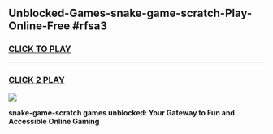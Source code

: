 
## Unblocked-Games-snake-game-scratch-Play-Online-Free #rfsa3
<h3>
<a href="https://us.freeplayer.one?title=snake-game-scratch&ref=10M">CLICK TO PLAY</a></h3>
<hr>

<h3>
<a href="https://us.freeplayer.one?title=snake-game-scratch&ref=10M">CLICK 2 PLAY</a>
  
</h3>

<a href="https://us.freeplayer.one?title=snake-game-scratch&ref=10M"><img src="https://clearcache.store/games.png"></a>


**snake-game-scratch games unblocked: Your Gateway to Fun and Accessible Online Gaming**
